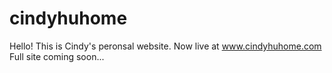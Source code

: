 # cindyhuhome
Hello! This is Cindy's peronsal website. Now live at www.cindyhuhome.com
Full site coming soon...

